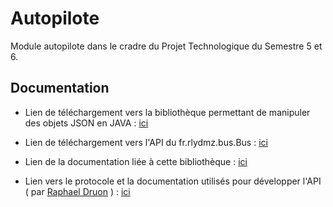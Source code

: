 # Autopilote

Module autopilote dans le cradre du Projet Technologique du Semestre 5 et 6.

## Documentation    

* Lien de téléchargement vers la bibliothèque permettant de manipuler des objets JSON en JAVA : [ici](https://mega.nz/#!4Zoy1JQK!1-f4UbecczZ3tzh0guIARjTKgXGkZMN79Wx_OifP4p4)

* Lien de téléchargement vers l'API du fr.rlydmz.bus.Bus : [ici](https://mega.nz/#!BNJHhKRQ!7h0GUgS16QFzpXv4vEDtCkUMW5Tbysbj4bV6hNZGk8o)

* Lien de la documentation liée à cette bibliothèque : [ici](https://docs.oracle.com/javaee/7/api/javax/json/package-summary.html)

* Lien vers le protocole et la documentation utilisés pour développer l'API ( par [Raphael Druon](https://github.com/norips/slate) ) : [ici](https://norips.github.io/slate/)
